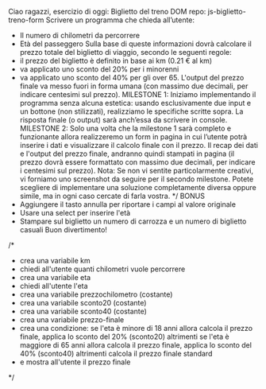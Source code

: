 Ciao ragazzi,
esercizio di oggi: Biglietto del treno DOM
repo: js-biglietto-treno-form
Scrivere un programma che chieda all’utente:
- Il numero di chilometri da percorrere
- Età del passeggero
Sulla base di queste informazioni dovrà calcolare il prezzo totale del biglietto di viaggio, secondo le seguenti regole:
- il prezzo del biglietto è definito in base ai km (0.21 € al km)
- va applicato uno sconto del 20% per i minorenni
- va applicato uno sconto del 40% per gli over 65.
L'output del prezzo finale va messo fuori in forma umana (con massimo due decimali, per indicare centesimi sul prezzo).
MILESTONE 1:
Iniziamo implementando il programma senza alcuna estetica: usando esclusivamente due input e un bottone (non stilizzati), realizziamo le specifiche scritte sopra. La risposta finale (o output) sarà anch’essa da scrivere in console.
MILESTONE 2:
Solo una volta che la milestone 1 sarà completo e funzionante allora realizzeremo un form in pagina in cui l’utente potrà inserire i dati e visualizzare il calcolo finale con il prezzo.
Il recap dei dati e l'output del prezzo finale, andranno quindi stampati in pagina (il prezzo dovrà essere formattato con massimo due decimali, per indicare i centesimi sul prezzo).
Nota:
Se non vi sentite particolarmente creativi, vi forniamo uno screenshot da seguire per il secondo milestone. Potete scegliere di implementare una soluzione completamente diversa oppure simile, ma in ogni caso cercate di farla vostra. */
BONUS
- Aggiungere il tasto annulla per riportare i campi al valore originale
- Usare una select per inserire l'età
- Stampare sul biglietto un numero di carrozza e un numero di biglietto casuali
Buon divertimento!


/*

 - crea una variabile km
 - chiedi all'utente quanti chilometri vuole percorrere
 - crea una variabile eta
 - chiedi all'utente l'eta
 - crea una variabile prezzochilometro (costante)
 - crea una variabile sconto20 (costante)
 - crea una variabile sconto40 (costante)
 - crea una variabile prezzo-finale
 - crea una condizione:
     se l'eta è minore di 18 anni
         allora calcola il prezzo finale, applica lo sconto del 20% (sconto20)
     altrimenti se l'eta è maggiore di 65 anni
         allora calcola il prezzo finale, applica lo sconto del 40% (sconto40)
    altrimenti
        calcola il prezzo finale standard 
 - e mostra all'utente il prezzo finale
        
*/